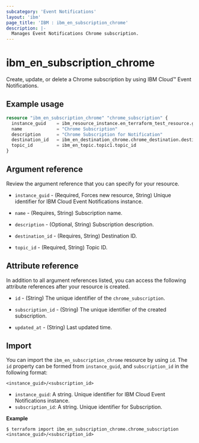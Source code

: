 ```yaml
---
subcategory: 'Event Notifications'
layout: 'ibm'
page_title: 'IBM : ibm_en_subscription_chrome'
description: |-
  Manages Event Notifications Chrome subscription.
---
```


# ibm_en_subscription_chrome

Create, update, or delete a Chrome subscription by using IBM Cloud™ Event Notifications.

## Example usage

```terraform
resource "ibm_en_subscription_chrome" "chrome_subscription" {
  instance_guid    = ibm_resource_instance.en_terraform_test_resource.guid
  name             = "Chrome Subscription"
  description      = "Chrome Subscription for Notification"
  destination_id   = ibm_en_destination_chrome.chrome_destination.destination_id
  topic_id         = ibm_en_topic.topic1.topic_id
}
```

## Argument reference

Review the argument reference that you can specify for your resource.

- `instance_guid` - (Required, Forces new resource, String) Unique identifier for IBM Cloud Event Notifications instance.

- `name` - (Requires, String) Subscription name.

- `description` - (Optional, String) Subscription description.

- `destination_id` - (Requires, String) Destination ID.

- `topic_id` - (Required, String) Topic ID.


## Attribute reference

In addition to all argument references listed, you can access the following attribute references after your resource is created.

- `id` - (String) The unique identifier of the `chrome_subscription`.

- `subscription_id` - (String) The unique identifier of the created subscription.

- `updated_at` - (String) Last updated time.

## Import

You can import the `ibm_en_subscription_chrome` resource by using `id`.
The `id` property can be formed from `instance_guid`, and `subscription_id` in the following format:

```
<instance_guid>/<subscription_id>
```

- `instance_guid`: A string. Unique identifier for IBM Cloud Event Notifications instance.
- `subscription_id`: A string. Unique identifier for Subscription.

**Example**

```
$ terraform import ibm_en_subscription_chrome.chrome_subscription <instance_guid>/<subscription_id>
```
